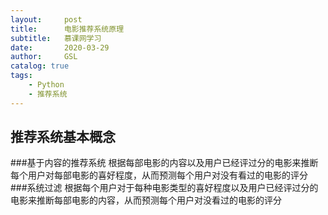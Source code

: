 ```yaml
---
layout:     post
title:      电影推荐系统原理
subtitle:   慕课网学习
date:       2020-03-29
author:     GSL
catalog: true
tags:
    - Python
    - 推荐系统
---
```



## 推荐系统基本概念
###基于内容的推荐系统
根据每部电影的内容以及用户已经评过分的电影来推断每个用户对每部电影的喜好程度，从而预测每个用户对没有看过的电影的评分
###系统过滤
根据每个用户对于每种电影类型的喜好程度以及用户已经评过分的电影来推断每部电影的内容，从而预测每个用户对没看过的电影的评分


